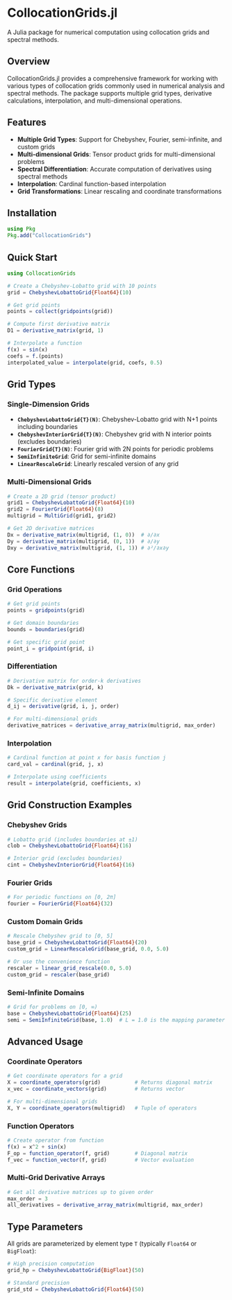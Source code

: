 # CollocationGrids.jl

A Julia package for numerical computation using collocation grids and spectral methods.

## Overview

CollocationGrids.jl provides a comprehensive framework for working with various types of collocation grids commonly used in numerical analysis and spectral methods. The package supports multiple grid types, derivative calculations, interpolation, and multi-dimensional operations.

## Features

- **Multiple Grid Types**: Support for Chebyshev, Fourier, semi-infinite, and custom grids
- **Multi-dimensional Grids**: Tensor product grids for multi-dimensional problems
- **Spectral Differentiation**: Accurate computation of derivatives using spectral methods
- **Interpolation**: Cardinal function-based interpolation
- **Grid Transformations**: Linear rescaling and coordinate transformations

## Installation

```julia
using Pkg
Pkg.add("CollocationGrids")
```

## Quick Start

```julia
using CollocationGrids

# Create a Chebyshev-Lobatto grid with 10 points
grid = ChebyshevLobattoGrid{Float64}(10)

# Get grid points
points = collect(gridpoints(grid))

# Compute first derivative matrix
D1 = derivative_matrix(grid, 1)

# Interpolate a function
f(x) = sin(x)
coefs = f.(points)
interpolated_value = interpolate(grid, coefs, 0.5)
```

## Grid Types

### Single-Dimension Grids

- **`ChebyshevLobattoGrid{T}(N)`**: Chebyshev-Lobatto grid with N+1 points including boundaries
- **`ChebyshevInteriorGrid{T}(N)`**: Chebyshev grid with N interior points (excludes boundaries)
- **`FourierGrid{T}(N)`**: Fourier grid with 2N points for periodic problems
- **`SemiInfiniteGrid`**: Grid for semi-infinite domains
- **`LinearRescaleGrid`**: Linearly rescaled version of any grid

### Multi-Dimensional Grids

```julia
# Create a 2D grid (tensor product)
grid1 = ChebyshevLobattoGrid{Float64}(10)
grid2 = FourierGrid{Float64}(8)
multigrid = MultiGrid(grid1, grid2)

# Get 2D derivative matrices
Dx = derivative_matrix(multigrid, (1, 0))  # ∂/∂x
Dy = derivative_matrix(multigrid, (0, 1))  # ∂/∂y
Dxy = derivative_matrix(multigrid, (1, 1)) # ∂²/∂x∂y
```

## Core Functions

### Grid Operations

```julia
# Get grid points
points = gridpoints(grid)

# Get domain boundaries
bounds = boundaries(grid)

# Get specific grid point
point_i = gridpoint(grid, i)
```

### Differentiation

```julia
# Derivative matrix for order-k derivatives
Dk = derivative_matrix(grid, k)

# Specific derivative element
d_ij = derivative(grid, i, j, order)

# For multi-dimensional grids
derivative_matrices = derivative_array_matrix(multigrid, max_order)
```

### Interpolation

```julia
# Cardinal function at point x for basis function j
card_val = cardinal(grid, j, x)

# Interpolate using coefficients
result = interpolate(grid, coefficients, x)
```

## Grid Construction Examples

### Chebyshev Grids

```julia
# Lobatto grid (includes boundaries at ±1)
clob = ChebyshevLobattoGrid{Float64}(16)

# Interior grid (excludes boundaries)
cint = ChebyshevInteriorGrid{Float64}(16)
```

### Fourier Grids

```julia
# For periodic functions on [0, 2π]
fourier = FourierGrid{Float64}(32)
```

### Custom Domain Grids

```julia
# Rescale Chebyshev grid to [0, 5]
base_grid = ChebyshevLobattoGrid{Float64}(20)
custom_grid = LinearRescaleGrid(base_grid, 0.0, 5.0)

# Or use the convenience function
rescaler = linear_grid_rescale(0.0, 5.0)
custom_grid = rescaler(base_grid)
```

### Semi-Infinite Domains

```julia
# Grid for problems on [0, ∞)
base = ChebyshevLobattoGrid{Float64}(25)
semi = SemiInfiniteGrid(base, 1.0)  # L = 1.0 is the mapping parameter
```

## Advanced Usage

### Coordinate Operators

```julia
# Get coordinate operators for a grid
X = coordinate_operators(grid)           # Returns diagonal matrix
x_vec = coordinate_vectors(grid)         # Returns vector

# For multi-dimensional grids
X, Y = coordinate_operators(multigrid)   # Tuple of operators
```

### Function Operators

```julia
# Create operator from function
f(x) = x^2 + sin(x)
F_op = function_operator(f, grid)        # Diagonal matrix
f_vec = function_vector(f, grid)         # Vector evaluation
```

### Multi-Grid Derivative Arrays

```julia
# Get all derivative matrices up to given order
max_order = 3
all_derivatives = derivative_array_matrix(multigrid, max_order)
```

## Type Parameters

All grids are parameterized by element type `T` (typically `Float64` or `BigFloat`):

```julia
# High precision computation
grid_hp = ChebyshevLobattoGrid{BigFloat}(50)

# Standard precision
grid_std = ChebyshevLobattoGrid{Float64}(50)
```
